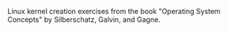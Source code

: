 Linux kernel creation exercises from the book
"Operating System Concepts" by Silberschatz, Galvin, and Gagne.
